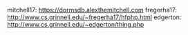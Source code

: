 mitchell17: https://dormsdb.alexthemitchell.com
fregerha17: http://www.cs.grinnell.edu/~fregerha17/hfphp.html
edgerton: http://www.cs.grinnell.edu/~edgerton/thing.php
